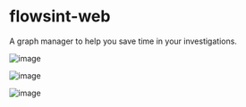# flowsint-web

A graph manager to help you save time in your investigations.

![image](https://github.com/user-attachments/assets/8c64a24a-81f8-4235-b8d5-32103d5fc35f)

![image](https://github.com/user-attachments/assets/1585593b-85e9-40c7-a39b-1c8f50af6b52)

![image](https://github.com/user-attachments/assets/7e7a5fc9-80d8-4d41-a0cc-0204e9f1b2cd)
